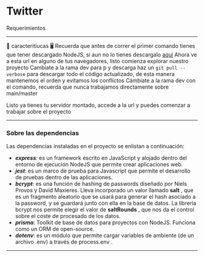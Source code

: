 # Twitter
Requerimientos

---
📖 caracteritiucas
🖥
Recuerda que antes de correr el primer comando tienes que tener descargado NodeJS, si aun no lo tienes descargalo [aquí](https://nodejs.org/es/download/)
Ahora ve a esta url en alguno de tus navegadores, listo comienza explorar nuestro proyecto
Cambiate a la rama dev para p
 y descarga haz un `git pull --verbose` para descargar todo el código actualizado, de esta manera mantenemos el orden y evitamos los conflictos
 Cámbiate a la rama dev con el comando, recuerda que nunca trabajamos directamente sobre main/master

Listo ya tienes tu servidor montado, accede a la url y puedes comenzar a trabajar sobre el proyecto
 
 
---

### Sobre las dependencias

Las dependencias instaladas en el proyecto se enlistan a continuación:

* ***express**:* es un framework escrito en JavaScript y alojado dentro del entorno de ejecución NodeJS que permite crear aplicaciones web.
* ***jest***: es un marco de prueba para Javascript que permite el desarrollo de pruebas dentro de las aplicaciones.
* ***bcrypt***: es una función de hashing de passwords diseñado por Niels Provos y David Maxieres. Lleva incorporado un valor llamado  **salt** , que es un fragmento aleatorio que se usará para generar el hash asociado a la password, y se guardará junto con ella en la base de datos. La librería bcrypt nos permite elegir el valor de  **saltRounds** , que nos da el control sobre el coste de procesado de los datos.
* ***prisma***: Toolkit de base de datos para proyectos con NodeJS. Funciona como un ORM de open-source.
* ***dotenv***: es un módulo que permite cargar variables de ambiente (de un archivo .env) a través de process.env .

---
